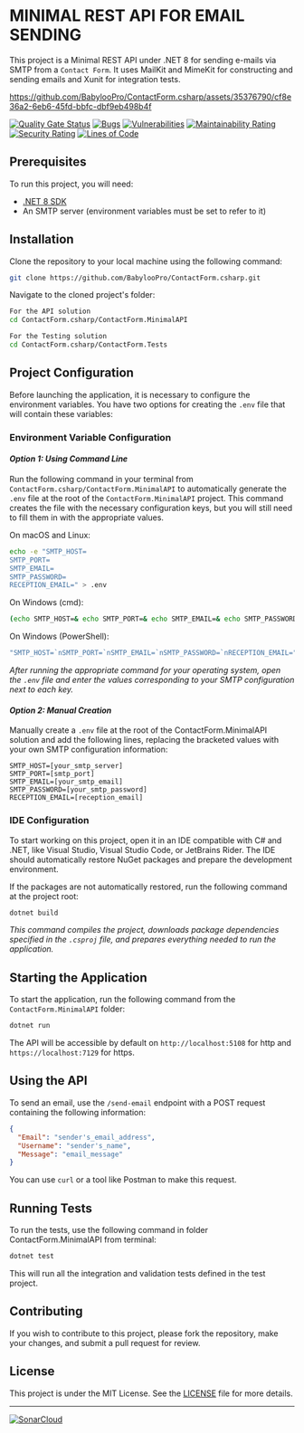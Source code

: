 
# MINIMAL REST API FOR EMAIL SENDING

This project is a Minimal REST API under .NET 8 for sending e-mails via SMTP from a `Contact Form`.
It uses MailKit and MimeKit for constructing and sending emails and Xunit for integration tests.

https://github.com/BabylooPro/ContactForm.csharp/assets/35376790/cf8e36a2-6eb6-45fd-bbfc-dbf9eb498b4f

[![Quality Gate Status](https://sonarcloud.io/api/project_badges/measure?project=BabylooPro_ContactForm.csharp&metric=alert_status)](https://sonarcloud.io/summary/new_code?id=BabylooPro_ContactForm.csharp)
[![Bugs](https://sonarcloud.io/api/project_badges/measure?project=BabylooPro_ContactForm.csharp&metric=bugs)](https://sonarcloud.io/summary/new_code?id=BabylooPro_ContactForm.csharp)
[![Vulnerabilities](https://sonarcloud.io/api/project_badges/measure?project=BabylooPro_ContactForm.csharp&metric=vulnerabilities)](https://sonarcloud.io/summary/new_code?id=BabylooPro_ContactForm.csharp)
[![Maintainability Rating](https://sonarcloud.io/api/project_badges/measure?project=BabylooPro_ContactForm.csharp&metric=sqale_rating)](https://sonarcloud.io/summary/new_code?id=BabylooPro_ContactForm.csharp)
[![Security Rating](https://sonarcloud.io/api/project_badges/measure?project=BabylooPro_ContactForm.csharp&metric=security_rating)](https://sonarcloud.io/summary/new_code?id=BabylooPro_ContactForm.csharp)
[![Lines of Code](https://sonarcloud.io/api/project_badges/measure?project=BabylooPro_ContactForm.csharp&metric=ncloc)](https://sonarcloud.io/summary/new_code?id=BabylooPro_ContactForm.csharp)

## Prerequisites

To run this project, you will need:

- [.NET 8 SDK](https://dotnet.microsoft.com/download/dotnet/8.0)
- An SMTP server (environment variables must be set to refer to it)

## Installation

Clone the repository to your local machine using the following command:

```bash
git clone https://github.com/BabylooPro/ContactForm.csharp.git
```

Navigate to the cloned project's folder:

```bash
For the API solution
cd ContactForm.csharp/ContactForm.MinimalAPI

For the Testing solution
cd ContactForm.csharp/ContactForm.Tests
```

## Project Configuration

Before launching the application, it is necessary to configure the environment variables. You have two options for creating the `.env` file that will contain these variables:

### Environment Variable Configuration

#### *Option 1: Using Command Line*
Run the following command in your terminal from `ContactForm.csharp/ContactForm.MinimalAPI` to automatically generate the `.env` file at the root of the `ContactForm.MinimalAPI` project. This command creates the file with the necessary configuration keys, but you will still need to fill them in with the appropriate values.

On macOS and Linux:
```bash
echo -e "SMTP_HOST=
SMTP_PORT=
SMTP_EMAIL=
SMTP_PASSWORD=
RECEPTION_EMAIL=" > .env
```

On Windows (cmd):
```cmd
(echo SMTP_HOST=& echo SMTP_PORT=& echo SMTP_EMAIL=& echo SMTP_PASSWORD=& echo RECEPTION_EMAIL=) > .env
```

On Windows (PowerShell):
```powershell
"SMTP_HOST=`nSMTP_PORT=`nSMTP_EMAIL=`nSMTP_PASSWORD=`nRECEPTION_EMAIL=" | Out-File -FilePath .env -Encoding UTF8
```

*After running the appropriate command for your operating system, open the `.env` file and enter the values corresponding to your SMTP configuration next to each key.*

#### *Option 2: Manual Creation*
Manually create a `.env` file at the root of the ContactForm.MinimalAPI solution and add the following lines, replacing the bracketed values with your own SMTP configuration information:

```env
SMTP_HOST=[your_smtp_server]
SMTP_PORT=[smtp_port]
SMTP_EMAIL=[your_smtp_email]
SMTP_PASSWORD=[your_smtp_password]
RECEPTION_EMAIL=[reception_email]
```

### IDE Configuration

To start working on this project, open it in an IDE compatible with C# and .NET, like Visual Studio, Visual Studio Code, or JetBrains Rider. The IDE should automatically restore NuGet packages and prepare the development environment.

If the packages are not automatically restored, run the following command at the project root:

```bash
dotnet build
```

*This command compiles the project, downloads package dependencies specified in the `.csproj` file, and prepares everything needed to run the application.*

## Starting the Application

To start the application, run the following command from the `ContactForm.MinimalAPI` folder:

```bash
dotnet run
```

The API will be accessible by default on `http://localhost:5108` for http and `https://localhost:7129` for https.

## Using the API

To send an email, use the `/send-email` endpoint with a POST request containing the following information:

```json
{
  "Email": "sender's_email_address",
  "Username": "sender's_name",
  "Message": "email_message"
}
```

You can use `curl` or a tool like Postman to make this request.

## Running Tests

To run the tests, use the following command in folder ContactForm.MinimalAPI from terminal:

```bash
dotnet test
```

This will run all the integration and validation tests defined in the test project.

## Contributing

If you wish to contribute to this project, please fork the repository, make your changes, and submit a pull request for review.

## License

This project is under the MIT License. See the [LICENSE](LICENSE) file for more details.

---

[![SonarCloud](https://sonarcloud.io/images/project_badges/sonarcloud-orange.svg)](https://sonarcloud.io/summary/new_code?id=BabylooPro_ContactForm.csharp)
